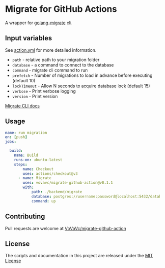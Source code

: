 # Migrate for GitHub Actions

A wrapper for [golang-migrate](https://github.com/golang-migrate/migrate) cli.  

## Input variables

See [action.yml](./action.yml) for more detailed information.

* `path` - relative path to your migration folder
* `database` - a command to connect to the database
* `command` - migrate cli command to run
* `prefetch` - Number of migrations to load in advance before executing (default 10)
* `lockTimeout` - Allow N seconds to acquire database lock (default 15)
* `verbose` - Print verbose logging
* `version` - Print version

[Migrate CLI docs](https://github.com/golang-migrate/migrate/tree/master/cmd/migrate)


## Usage

```yaml
name: run migration
on: [push]
jobs:

  build:
    name: Build
    runs-on: ubuntu-latest
    steps:
        name: Checkout
        uses: actions/checkout@v3
      - name: Migrate
        uses: vovavc/migrate-github-action@v0.1.1
        with:
            path: ./backend/migrate
            database: postgres://username:password@localhost:5432/database_name?sslmode=disable
            command: up
```

## Contributing

Pull requests are welcome at [VoVaVc/migrate-github-action](https://github.com/VoVaVc/migrate-github-action/pulls)

## License

The scripts and documentation in this project are released under the [MIT License](LICENSE)

